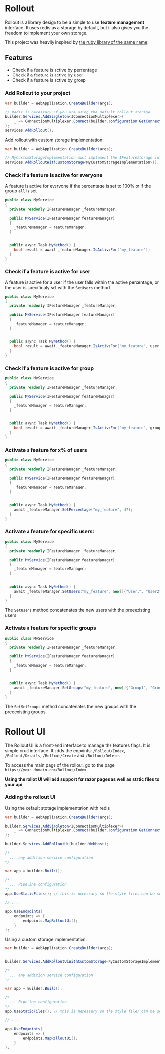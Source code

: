 # Rollout

Rollout is a library design to be a simple to use **feature management** interface.
It uses redis as a storage by default, but it also gives you the freedom to implement your own storage.

This project was heavily inspired by [the ruby library of the same name](https://github.com/fetlife/rollout):

## Features

- Check if a feature is active by percentage
- Check if a feature is active by user
- Check if a feature is active by group

### Add Rollout to your project

```csharp
var builder = WebApplication.CreateBuilder(args);

// Redis is necessary if you are using the default rollout storage
builder.Services.AddSingleton<IConnectionMultiplexer>(
    _ => ConnectionMultiplexer.Connect(builder.Configuration.GetConnectionString("Redis"))
);
services.AddRollout();
```

Add rollout with custom storage implementation:

```csharp
var builder = WebApplication.CreateBuilder(args);

// MyCustomStorageImplementation must implement the IFeatureStorage interface
services.AddRolloutWithCustomStorage<MyCustomStorageImplementation>();
```

### Check if a feature is active for everyone

A feature is active for everyone if the percentage is set to 100% or if the group `all` is set

```csharp
public class MyService
{
  private readonly IFeatureManager _featureManager;

  public MyService(IFeatureManager featureManager)
  {
    _featureManager = featureManager;
  }


  public async Task MyMethod() {
    bool result = await _featureManager.IsActiveFor("my_feature");
  }
}
```

### Check if a feature is active for user

A feature is active for a user if the user falls within the active percentage, or the user is specificaly set with the `SetUsers` method

```csharp
public class MyService
{
  private readonly IFeatureManager _featureManager;

  public MyService(IFeatureManager featureManager)
  {
    _featureManager = featureManager;
  }


  public async Task MyMethod() {
    bool result = await _featureManager.IsActiveFor("my_feature", user: "my_user");
  }
}
```

### Check if a feature is active for group

```csharp
public class MyService
{
  private readonly IFeatureManager _featureManager;

  public MyService(IFeatureManager featureManager)
  {
    _featureManager = featureManager;
  }


  public async Task MyMethod() {
    bool result = await _featureManager.IsActiveFor("my_feature", group: "my_group");
  }
}
```

### Activate a feature for x% of users

```csharp
public class MyService
{
  private readonly IFeatureManager _featureManager;

  public MyService(IFeatureManager featureManager)
  {
    _featureManager = featureManager;
  }


  public async Task MyMethod() {
    await _featureManager.SetPercentage("my_feature", 47);
  }
}
```

### Activate a feature for specific users:

```csharp
public class MyService
{
  private readonly IFeatureManager _featureManager;

  public MyService(IFeatureManager featureManager)
  {
    _featureManager = featureManager;
  }


  public async Task MyMethod() {
    await _featureManager.SetUsers("my_feature", new[]{"User1", "User2"});
  }
}
```

The `SetUsers` method concatenates the new users with the preeexisting users

### Activate a feature for specific groups

```csharp
public class MyService
{
  private readonly IFeatureManager _featureManager;

  public MyService(IFeatureManager featureManager)
  {
    _featureManager = featureManager;
  }


  public async Task MyMethod() {
    await _featureManager.SetGroups("my_feature", new[]{"Group1", "Group2"});
  }
}
```

The `SetSetGroups` method concatenates the new groups with the preeexisting groups

# Rollout UI

The Rollout UI is a front-end interface to manage the features flags. It is simple crud interface.
It adds the enpoints: `/Rollout/Index`, `/Rollout/Details`, `/Rollout/Create` and `/Rollout/Delete`.

To access the main page of the rollout, go to the page `https://your_domain.com/Rollout/Index`

**Using the rollot UI will add support for razor pages as well as static files to your api**

### Adding the rollout UI

Using the default stotage implementation with redis:

```csharp
var builder = WebApplication.CreateBuilder(args);

builder.Services.AddSingleton<IConnectionMultiplexer>(
    _ => ConnectionMultiplexer.Connect(builder.Configuration.GetConnectionString("Redis"))
);

builder.Services.AddRolloutUi(builder.WebHost);

/*
  ... any addition service configuration
*/

var app = builder.Build();

/*
  ... Pipeline configuration
*/
app.UseStaticFiles(); // this is necessary so the style files can be served

// ...

app.UseEndpoints(
    endpoints => {
        endpoints.MapRolloutUi();
    }
);


```

Using a custom storage implementation:

```csharp
var builder = WebApplication.CreateBuilder(args);


builder.Services.AddRolloutUiWithCustomStorage<MyCustomStorageImplementation>(builder.WebHost);

/*
  ... any addition service configuration
*/

var app = builder.Build();

/*
  ... Pipeline configuration
*/
app.UseStaticFiles(); // this is necessary so the style files can be served

// ...

app.UseEndpoints(
    endpoints => {
        endpoints.MapRolloutUi();
    }
);

```
